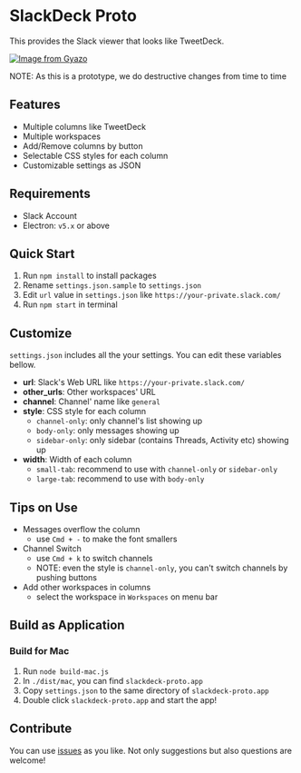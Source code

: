 # SlackDeck Proto

This provides the Slack viewer that looks like TweetDeck.

[![Image from Gyazo](https://i.gyazo.com/0613980a28e63cfcb3a3a194c6d48875.gif)](https://gyazo.com/0613980a28e63cfcb3a3a194c6d48875)

NOTE: As this is a prototype, we do destructive changes from time to time

## Features

+ Multiple columns like TweetDeck
+ Multiple workspaces
+ Add/Remove columns by button
+ Selectable CSS styles for each column
+ Customizable settings as JSON

## Requirements

+ Slack Account
+ Electron: `v5.x` or above

## Quick Start

1. Run `npm install` to install packages
2. Rename `settings.json.sample` to `settings.json`
3. Edit `url` value in `settings.json` like `https://your-private.slack.com/`
4. Run `npm start` in terminal

## Customize

`settings.json` includes all the your settings.
You can edit these variables bellow.

+ **url**: Slack's Web URL like `https://your-private.slack.com/`
+ **other_urls**: Other workspaces' URL
+ **channel**: Channel' name like `general`
+ **style**: CSS style for each column
  + `channel-only`: only channel's list showing up
  + `body-only`: only messages showing up
  + `sidebar-only`: only sidebar (contains Threads, Activity etc)  showing up
+ **width**: Width of each column
  + `small-tab`: recommend to use with `channel-only` or `sidebar-only`
  + `large-tab`: recommend to use with `body-only`

## Tips on Use

+ Messages overflow the column
  + use `Cmd + -` to make the font smallers
+ Channel Switch
  + use `Cmd + k` to switch channels
  + NOTE: even the style is `channel-only`, you can't switch channels by pushing buttons
+ Add other workspaces in columns
  + select the workspace in `Workspaces` on menu bar

## Build as Application

### Build for Mac

1. Run `node build-mac.js`
2. In `./dist/mac`, you can find `slackdeck-proto.app`
3. Copy `settings.json` to the same directory of `slackdeck-proto.app`
4. Double click `slackdeck-proto.app` and start the app!

## Contribute

You can use [issues](https://github.com/blue0513/slackdeck-proto/issues) as you like.
Not only suggestions but also questions are welcome!
